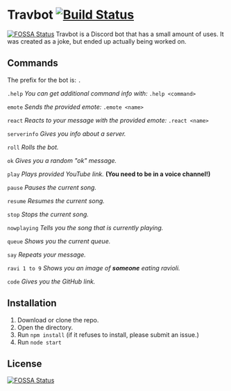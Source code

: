 # Travbot [![Build Status](https://travis-ci.org/keanuplayz/TravBot.svg?branch=master)](https://travis-ci.org/keanuplayz/TravBot)
[![FOSSA Status](https://app.fossa.io/api/projects/git%2Bgithub.com%2Fkeanuplayz%2FTravBot.svg?type=shield)](https://app.fossa.io/projects/git%2Bgithub.com%2Fkeanuplayz%2FTravBot?ref=badge_shield)
Travbot is a Discord bot that has a small amount of uses. It was created as a joke, but ended up actually being worked on.

## Commands
The prefix for the bot is: `.`

`.help` *You can get additional command info with:* `.help <command>`

`emote` *Sends the provided emote:* `.emote <name>`

`react` *Reacts to your message with the provided emote:* `.react <name>`

`serverinfo`  *Gives you info about a server.*

`roll`  *Rolls the bot.*

`ok`  *Gives you a random "ok" message.*

`play`  *Plays provided YouTube link.* **(You need to be in a voice channel!)**

`pause`  *Pauses the current song.*

`resume`  *Resumes the current song.*

`stop`  *Stops the current song.*

`nowplaying`  *Tells you the song that is currently playing.*

`queue`  *Shows you the current queue.*

`say` *Repeats your message.* 

`ravi 1 to 9`  *Shows you an image of* ***someone*** *eating ravioli.*

`code` *Gives you the GitHub link.*
## Installation
1. Download or clone the repo.
2. Open the directory.
3. Run `npm install` (if it refuses to install, please submit an issue.)
4. Run `node start`


## License
[![FOSSA Status](https://app.fossa.io/api/projects/git%2Bgithub.com%2Fkeanuplayz%2FTravBot.svg?type=large)](https://app.fossa.io/projects/git%2Bgithub.com%2Fkeanuplayz%2FTravBot?ref=badge_large)